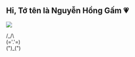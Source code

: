 ## Hi, Tớ tên là Nguyễn Hồng Gấm :heartpulse:
![](https://user-images.githubusercontent.com/73097560/115834477-dbab4500-a447-11eb-908a-139a6edaec5c.gif)

 /\_/\  
(='.'=)  
(")_(")

<!--
**Hana-ai-18/Hana-ai-18** is a ✨ _special_ ✨ repository because its `README.md` (this file) appears on your GitHub profile.

Here are some ideas to get you started:

- 🔭 I’m currently working on ...
- 🌱 I’m currently learning ...
- 👯 I’m looking to collaborate on ...
- 🤔 I’m looking for help with ...
- 💬 Ask me about ...
- 📫 How to reach me: ...
- 😄 Pronouns: ...
- ⚡ Fun fact: ...
-->
